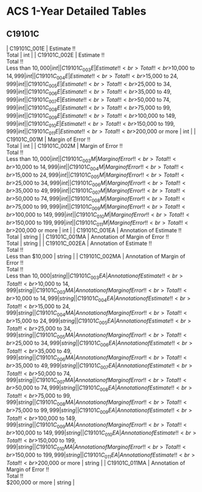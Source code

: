 # ACS 1-Year Detailed Tables

## C19101C

| C19101C_001E | Estimate !!<br>Total | int |
| C19101C_002E | Estimate !!<br>Total !!<br>Less than $10,000 | int |
| C19101C_003E | Estimate !!<br>Total !!<br>$10,000 to $14,999 | int |
| C19101C_004E | Estimate !!<br>Total !!<br>$15,000 to $24,999 | int |
| C19101C_005E | Estimate !!<br>Total !!<br>$25,000 to $34,999 | int |
| C19101C_006E | Estimate !!<br>Total !!<br>$35,000 to $49,999 | int |
| C19101C_007E | Estimate !!<br>Total !!<br>$50,000 to $74,999 | int |
| C19101C_008E | Estimate !!<br>Total !!<br>$75,000 to $99,999 | int |
| C19101C_009E | Estimate !!<br>Total !!<br>$100,000 to $149,999 | int |
| C19101C_010E | Estimate !!<br>Total !!<br>$150,000 to $199,999 | int |
| C19101C_011E | Estimate !!<br>Total !!<br>$200,000 or more | int |
| C19101C_001M | Margin of Error !!<br>Total | int |
| C19101C_002M | Margin of Error !!<br>Total !!<br>Less than $10,000 | int |
| C19101C_003M | Margin of Error !!<br>Total !!<br>$10,000 to $14,999 | int |
| C19101C_004M | Margin of Error !!<br>Total !!<br>$15,000 to $24,999 | int |
| C19101C_005M | Margin of Error !!<br>Total !!<br>$25,000 to $34,999 | int |
| C19101C_006M | Margin of Error !!<br>Total !!<br>$35,000 to $49,999 | int |
| C19101C_007M | Margin of Error !!<br>Total !!<br>$50,000 to $74,999 | int |
| C19101C_008M | Margin of Error !!<br>Total !!<br>$75,000 to $99,999 | int |
| C19101C_009M | Margin of Error !!<br>Total !!<br>$100,000 to $149,999 | int |
| C19101C_010M | Margin of Error !!<br>Total !!<br>$150,000 to $199,999 | int |
| C19101C_011M | Margin of Error !!<br>Total !!<br>$200,000 or more | int |
| C19101C_001EA | Annotation of Estimate !!<br>Total | string |
| C19101C_001MA | Annotation of Margin of Error !!<br>Total | string |
| C19101C_002EA | Annotation of Estimate !!<br>Total !!<br>Less than $10,000 | string |
| C19101C_002MA | Annotation of Margin of Error !!<br>Total !!<br>Less than $10,000 | string |
| C19101C_003EA | Annotation of Estimate !!<br>Total !!<br>$10,000 to $14,999 | string |
| C19101C_003MA | Annotation of Margin of Error !!<br>Total !!<br>$10,000 to $14,999 | string |
| C19101C_004EA | Annotation of Estimate !!<br>Total !!<br>$15,000 to $24,999 | string |
| C19101C_004MA | Annotation of Margin of Error !!<br>Total !!<br>$15,000 to $24,999 | string |
| C19101C_005EA | Annotation of Estimate !!<br>Total !!<br>$25,000 to $34,999 | string |
| C19101C_005MA | Annotation of Margin of Error !!<br>Total !!<br>$25,000 to $34,999 | string |
| C19101C_006EA | Annotation of Estimate !!<br>Total !!<br>$35,000 to $49,999 | string |
| C19101C_006MA | Annotation of Margin of Error !!<br>Total !!<br>$35,000 to $49,999 | string |
| C19101C_007EA | Annotation of Estimate !!<br>Total !!<br>$50,000 to $74,999 | string |
| C19101C_007MA | Annotation of Margin of Error !!<br>Total !!<br>$50,000 to $74,999 | string |
| C19101C_008EA | Annotation of Estimate !!<br>Total !!<br>$75,000 to $99,999 | string |
| C19101C_008MA | Annotation of Margin of Error !!<br>Total !!<br>$75,000 to $99,999 | string |
| C19101C_009EA | Annotation of Estimate !!<br>Total !!<br>$100,000 to $149,999 | string |
| C19101C_009MA | Annotation of Margin of Error !!<br>Total !!<br>$100,000 to $149,999 | string |
| C19101C_010EA | Annotation of Estimate !!<br>Total !!<br>$150,000 to $199,999 | string |
| C19101C_010MA | Annotation of Margin of Error !!<br>Total !!<br>$150,000 to $199,999 | string |
| C19101C_011EA | Annotation of Estimate !!<br>Total !!<br>$200,000 or more | string |
| C19101C_011MA | Annotation of Margin of Error !!<br>Total !!<br>$200,000 or more | string |

